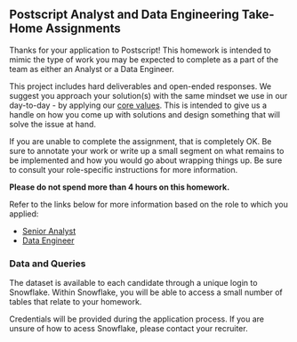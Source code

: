 ## Postscript Analyst and Data Engineering Take-Home Assignments

Thanks for your application to Postscript! This homework is intended to mimic the type of work you may be expected to complete as a part of the team as either an Analyst or a Data Engineer. 

This project includes hard deliverables and open-ended responses. We suggest you approach your solution(s) with the same mindset we use in our day-to-day - by applying our [core values](https://www.postscript.io/about-us/). This is intended to give us a handle on how you come up with solutions and design something that will solve the issue at hand. 

If you are unable to complete the assignment, that is completely OK. Be sure to annotate your work or write up a small segment on what remains to be implemented and how you would go about wrapping things up. Be sure to consult your role-specific instructions for more information.

**Please do not spend more than 4 hours on this homework.**

Refer to the links below for more information based on the role to which you applied:

* [Senior Analyst](./senior-analyst/README.md)
* [Data Engineer](/data-engineer/README.md)

### Data and Queries
The dataset is available to each candidate through a unique login to Snowflake. Within Snowflake, you will be able to access a small number of tables that relate to your homework. 

Credentials will be provided during the application process. If you are unsure of how to acess Snowflake, please contact your recruiter.